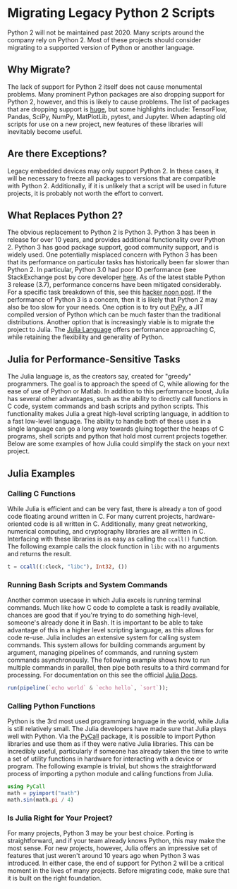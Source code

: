 # Migrating Legacy Python 2 Scripts

Python 2 will not be maintained past 2020. Many scripts around the company rely on Python 2. Most of these projects should consider migrating to a supported version of Python or another language.

## Why Migrate?
The lack of support for Python 2 itself does not cause monumental problems. Many prominent Python packages are also dropping support for Python 2, however, and this is likely to cause problems. The list of packages that are dropping support is [huge](https://python3statement.org/), but some highlights include: TensorFlow, Pandas, SciPy, NumPy, MatPlotLib, pytest, and Jupyter. When adapting old scripts for use on a new project, new features of these libraries will inevitably become useful.

## Are there Exceptions?
Legacy embedded devices may only support Python 2. In these cases, it will be necessary to freeze all packages to versions that are compatible with Python 2. Additionally, if it is unlikely that a script will be used in future projects, it is probably not worth the effort to convert.

## What Replaces Python 2?
The obvious replacement to Python 2 is Python 3. Python 3 has been in release for over 10 years, and provides additional functionality over Python 2. Python 3 has good package support, good community support, and is widely used. One potentially misplaced concern with Python 3 has been that its performance on particular tasks has historically been far slower than Python 2. In particular, Python 3.0 had poor IO performance (see StackExchange post by core developer [here](https://softwareengineering.stackexchange.com/questions/63859/why-do-people-hesitate-to-use-python-3). As of the latest stable Python 3 release (3.7), performance concerns have been mitigated considerably. For a specific task breakdown of this, see this [hacker noon post](https://hackernoon.com/which-is-the-fastest-version-of-python-2ae7c61a6b2b). If the performance of Python 3 is a concern, then it is likely that Python 2 may also be too slow for your needs. One option is to try out [PyPy](https://pypy.org/), a JIT compiled version of Python which can be much faster than the traditional distributions. Another option that is increasingly viable is to migrate the project to Julia. The [Julia Language](https://julialang.org/) offers performance approaching C, while retaining the flexibility and generality of Python.

## Julia for Performance-Sensitive Tasks
The Julia language is, as the creators say, created for "greedy" programmers. The goal is to approach the speed of C, while allowing for the ease of use of Python or Matlab. In addition to this performance boost, Julia has several other advantages, such as the ability to directly call functions in C code, system commands and bash scripts and python scripts. This functionality makes Julia a great high-level scripting language, in addition to a fast low-level language. The ability to handle both of these uses in a single language can go a long way towards gluing together the heaps of C programs, shell scripts and python that hold most current projects together. Below are some examples of how Julia could simplify the stack on your next project.

## Julia Examples
### Calling C Functions
While Julia is efficient and can be very fast, there is already a ton of good code floating around written in C. For many current projects, hardware-oriented code is all written in C. Additionally, many great networking, numerical computing, and cryptography libraries are all written in C. Interfacing with these libraries is as easy as calling the `ccall()` function. The following example calls the clock function in `libc` with no arguments and returns the result.

```julia
t = ccall((:clock, "libc"), Int32, ())
```

### Running Bash Scripts and System Commands
Another common usecase in which Julia excels is running terminal commands. Much like how C code to complete a task is readily available, chances are good that if you're trying to do something high-level, someone's already done it in Bash. It is important to be able to take advantage of this in a higher level scripting language, as this allows for code re-use. Julia includes an extensive system for calling system commands. This system allows for building commands argument by argument, managing pipelines of commands, and running system commands asynchronously. The following example shows how to run multiple commands in parallel, then pipe both results to a third command for processing. For documentation on this see the official [Julia Docs](https://docs.julialang.org/en/v1/manual/running-external-programs/).

```julia
run(pipeline(`echo world` & `echo hello`, `sort`));
```


### Calling Python Functions
Python is the 3rd most used programming language in the world, while Julia is still relatively small. The Julia developers have made sure that Julia plays well with Python. Via the [PyCall](https://github.com/JuliaPy/PyCall.jl) package, it is possible to import Python libraries and use them as if they were native Julia libraries. This can be incredibly useful, particularly if someone has already taken the time to write a set of utility functions in hardware for interacting with a device or program. The following example is trivial, but shows the straightforward process of importing a python module and calling functions from Julia.
```julia
using PyCall
math = pyimport("math")
math.sin(math.pi / 4)
```

### Is Julia Right for Your Project?
For many projects, Python 3 may be your best choice. Porting is straightforward, and if your team already knows Python, this may make the most sense. For new projects, however, Julia offers an impressive set of features that just weren't around 10 years ago when Python 3 was introduced. In either case, the end of support for Python 2 will be a critical moment in the lives of many projects. Before migrating code, make sure that it is built on the right foundation.
